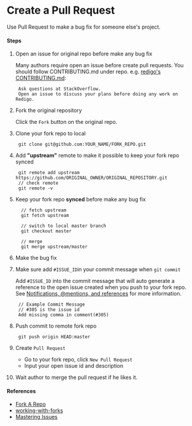 # Create a Pull Request

Use Pull Request to make a bug fix for someone else's project.

#### Steps
1. Open an issue for original repo before make any bug fix

    Many authors require open an issue before create pull requests.
    You should follow CONTRIBUTING.md under repo. 
    e.g. [redigo's CONTRIBUTING.md](https://github.com/garyburd/redigo/blob/master/.github/CONTRIBUTING.md):

        Ask questions at StackOverflow.
        Open an issue to discuss your plans before doing any work on Redigo.

2. Fork the original repository

   Click the `Fork` button on the original repo.

3. Clone your fork repo to local

        git clone git@github.com:YOUR_NAME/FORK_REPO.git

4. Add **"upstream"** remote to make it possible to keep your fork repo synced

        git remote add upstream https://github.com/ORIGINAL_OWNER/ORIGINAL_REPOSITORY.git
        // check remote
        git remote -v

5. Keep your fork repo **synced** before make any bug fix

         // fetch upstream
         git fetch upstream

         // switch to local master branch
         git checkout master
         
         // merge
         git merge upstream/master

6. Make the bug fix

7. Make sure add `#ISSUE_ID`in your commit message when `git commit`

   Add `#ISSUE_ID` into the commit message that will auto generate a reference to the open issue created when you push to your fork repo. See [Notifications, @mentions, and references](https://guides.github.com/features/issues/#notifications) for more information.

        // Example Commit Message
        // #305 is the issue id
        Add missing comma in comment(#305) 

8. Push commit to remote fork repo

        git push origin HEAD:master
  
9.  Create `Pull Request`
     * Go to your fork repo, click `New Pull Request`
     * Input your open issue id and description

10. Wait author to merge the pull request if he likes it.

#### References
* [Fork A Repo](https://help.github.com/articles/fork-a-repo/)
* [working-with-forks](https://help.github.com/articles/working-with-forks/)
* [Mastering Issues](https://guides.github.com/features/issues/)

